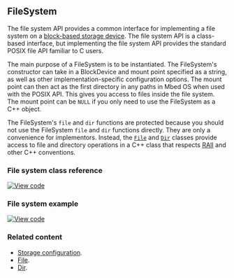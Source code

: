 ## FileSystem

The file system API provides a common interface for implementing a file system on a [block-based storage device](/docs/development/reference/contributing-storage.html#block-devices). The file system API is a class-based interface, but implementing the file system API provides the standard POSIX file API familiar to C users.

The main purpose of a FileSystem is to be instantiated. The FileSystem's constructor can take in a BlockDevice and mount point specified as a string, as well as other implementation-specific configuration options. The mount point can then act as the first directory in any paths in Mbed OS when used with the POSIX API. This gives you access to files inside the file system. The mount point can be `NULL` if you only need to use the FileSystem as a C++ object.

The FileSystem's `file` and `dir` functions are protected because you should not use the FileSystem `file` and `dir` functions directly. They are only a convenience for implementors. Instead, the [`File`](File.html) and [`Dir`](Dir.html) classes provide access to file and directory operations in a C++ class that respects [RAII](https://github.com/ARMmbed/Handbook/blob/new_engine/docs/introduction/terms.md) and other C++ conventions.

### File system class reference

[![View code](https://www.mbed.com/embed/?type=library)](http://os-doc-builder.test.mbed.com/docs/development/mbed-os-api-doxy/classmbed_1_1_file_system.html)

### File system example

[![View code](https://www.mbed.com/embed/?url=https://github.com/armmbed/mbed-os-example-filesystem)](https://github.com/ARMmbed/mbed-os-example-filesystem/blob/master/main.cpp)

### Related content

- [Storage configuration](configuration-storage.html).
- [File](File.html).
- [Dir](Dir.html).
